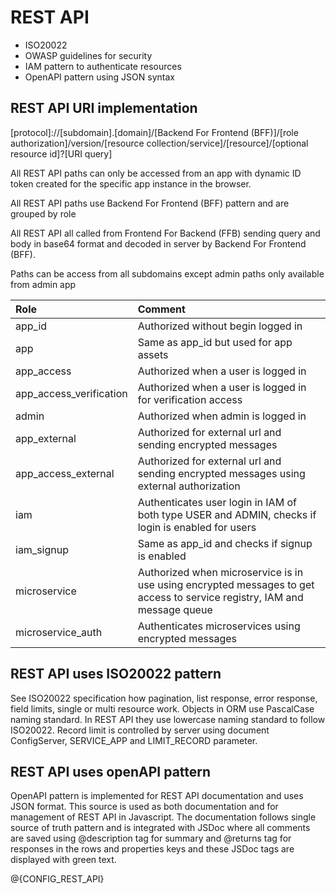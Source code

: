 # REST API

- ISO20022
- OWASP guidelines for security 
- IAM pattern to authenticate resources
- OpenAPI pattern using JSON syntax

## REST API URI implementation

[protocol]://[subdomain].[domain]/[Backend For Frontend (BFF)]/[role authorization]/version/[resource collection/service]/[resource]/[optional resource id]?[URI query]

All REST API paths can only be accessed from an app with dynamic ID token created for the specific app instance in the browser.

All REST API paths use Backend For Frontend (BFF) pattern and are grouped by role

All REST API all called from Frontend For Backend (FFB) sending query and body in base64 format and decoded in server by Backend For Frontend (BFF).

Paths can be access from all subdomains except admin paths only available from admin app

|Role                       |Comment                                                     |
|:--------------------------|:-----------------------------------------------------------|
|app_id                     |Authorized without begin logged in                          |
|app                        |Same as app_id but used for app assets                      |
|app_access                 |Authorized when a user is logged in                         |
|app_access_verification    |Authorized when a user is logged in for verification access |
|admin                      |Authorized when admin is logged in                          |
|app_external               |Authorized for external url and sending encrypted messages  |
|app_access_external        |Authorized for external url and sending encrypted messages using external authorization |
|iam                        |Authenticates user login in IAM of both type USER and ADMIN, checks if login is enabled for users |
|iam_signup                 |Same as app_id and checks if signup is enabled              |
|microservice               |Authorized when microservice is in use using encrypted messages to get access to service registry, IAM and message queue |
|microservice_auth          |Authenticates microservices using encrypted messages         |

## REST API uses ISO20022 pattern

See ISO20022 specification how pagination, list response, error response, field limits, single or multi resource work.
Objects in ORM use PascalCase naming standard. In REST API they use lowercase naming standard to follow ISO20022.
Record limit is controlled by server using document ConfigServer, SERVICE_APP and LIMIT_RECORD parameter.

## REST API uses openAPI pattern

OpenAPI pattern is implemented for REST API documentation and uses JSON format. This source is used as both documentation and for management of REST API in Javascript.
The documentation follows single source of truth pattern and is integrated with JSDoc where all comments are saved using @description tag for summary and @returns tag for responses in the rows and properties keys and these JSDoc tags are displayed with green text. 

@{CONFIG_REST_API}